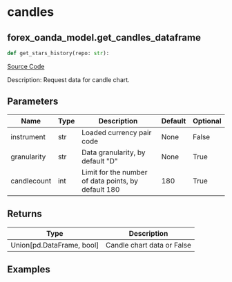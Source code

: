 # candles

## forex_oanda_model.get_candles_dataframe

```python
def get_stars_history(repo: str):
```
[Source Code](https://github.com/OpenBB-finance/OpenBBTerminal/tree/main/openbb_terminal/forex/oanda/oanda_model.py#L580)

Description: Request data for candle chart.

## Parameters

| Name | Type | Description | Default | Optional |
| ---- | ---- | ----------- | ------- | -------- |
| instrument | str | Loaded currency pair code | None | False |
| granularity | str | Data granularity, by default "D" | None | True |
| candlecount | int | Limit for the number of data points, by default 180 | 180 | True |

## Returns

| Type | Description |
| ---- | ----------- |
| Union[pd.DataFrame, bool] | Candle chart data or False |

## Examples

